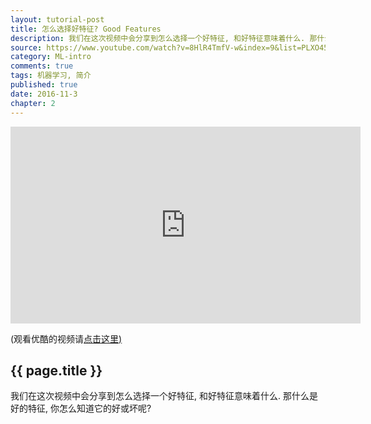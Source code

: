 ```yaml
---
layout: tutorial-post
title: 怎么选择好特征? Good Features
description: 我们在这次视频中会分享到怎么选择一个好特征, 和好特征意味着什么. 那什么是好的特征, 你怎么知道它的好或坏呢?
source: https://www.youtube.com/watch?v=8HlR4TmfV-w&index=9&list=PLXO45tsB95cIFm8Y8vMkNNPPXAtYXwKin
category: ML-intro
comments: true
tags: 机器学习, 简介
published: true
date: 2016-11-3
chapter: 2
---
```


<iframe width="560" height="315" src="https://www.youtube.com/embed/8HlR4TmfV-w?list=PLXO45tsB95cIFm8Y8vMkNNPPXAtYXwKin" frameborder="0" allowfullscreen></iframe>
<p class="link-under-youtube">(观看优酷的视频请<a href="http://v.youku.com/v_show/id_XMTcwMjM2MzIxMg==.html?f=27892935&o=1" target="_blank">点击这里)</a></p>

## {{ page.title }}

我们在这次视频中会分享到怎么选择一个好特征, 和好特征意味着什么. 
那什么是好的特征, 你怎么知道它的好或坏呢?
